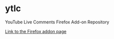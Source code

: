 # ytlc
YouTube Live Comments Firefox Add-on Repository

[Link to the Firefox addon page](https://addons.mozilla.org/en-US/firefox/addon/ytlc/)

